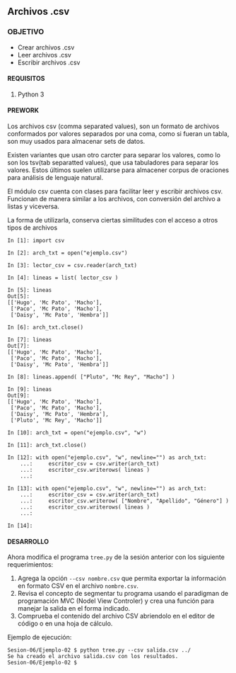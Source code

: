 ## Archivos .csv

### OBJETIVO

- Crear archivos .csv
- Leer archivos .csv
- Escribir archivos .csv

#### REQUISITOS

1. Python 3

#### PREWORK
Los archivos csv (comma separated values), son un formato de archivos conformados por valores separados por una coma, como si fueran un tabla, son muy usados para almacenar sets de datos.

Existen variantes que usan otro carcter para separar los valores, como lo son los tsv(tab separatted values), que usa tabuladores para separar los valores. Estos últimos suelen utilizarse para almacener corpus de oraciones para análisis de lenguaje natural.

El módulo csv cuenta con clases para facilitar leer y escribir archivos csv.
Funcionan de manera similar a los archivos, con conversión del archivo a listas y viceversa.

La forma de utilizarla, conserva ciertas similitudes con el acceso a otros tipos de archivos

```
In [1]: import csv

In [2]: arch_txt = open("ejemplo.csv")

In [3]: lector_csv = csv.reader(arch_txt)

In [4]: lineas = list( lector_csv )

In [5]: lineas
Out[5]: 
[['Hugo', 'Mc Pato', 'Macho'],
 ['Paco', 'Mc Pato', 'Macho'],
 ['Daisy', 'Mc Pato', 'Hembra']]

In [6]: arch_txt.close()

In [7]: lineas
Out[7]: 
[['Hugo', 'Mc Pato', 'Macho'],
 ['Paco', 'Mc Pato', 'Macho'],
 ['Daisy', 'Mc Pato', 'Hembra']]

In [8]: lineas.append( ["Pluto", "Mc Rey", "Macho"] )

In [9]: lineas
Out[9]: 
[['Hugo', 'Mc Pato', 'Macho'],
 ['Paco', 'Mc Pato', 'Macho'],
 ['Daisy', 'Mc Pato', 'Hembra'],
 ['Pluto', 'Mc Rey', 'Macho']]

In [10]: arch_txt = open("ejemplo.csv", "w")

In [11]: arch_txt.close()

In [12]: with open("ejemplo.csv", "w", newline="") as arch_txt:
    ...:     escritor_csv = csv.writer(arch_txt)
    ...:     escritor_csv.writerows( lineas )
    ...: 

In [13]: with open("ejemplo.csv", "w", newline="") as arch_txt:
    ...:     escritor_csv = csv.writer(arch_txt)
    ...:     escritor_csv.writerow( ["Nombre", "Apellido", "Género"] )
    ...:     escritor_csv.writerows( lineas )
    ...: 

In [14]: 
```

#### DESARROLLO

Ahora modifica el programa `tree.py` de la sesión anterior con los siguiente requerimientos:

1. Agrega la opción `--csv nombre.csv` que permita exportar la información en formato CSV en el archivo `nombre.csv`.
2. Revisa el concepto de segmentar tu programa usando el paradigman de
programación MVC (Nodel View Controler) y crea una función para manejar la
salida en el forma indicado.
3. Comprueba el contenido del archivo CSV abriendolo en el editor de código o en una hoja de cálculo.

Ejemplo de ejecución:

```
Sesion-06/Ejemplo-02 $ python tree.py --csv salida.csv ../
Se ha creado el archivo salida.csv con los resultados.
Sesion-06/Ejemplo-02 $ 
```

